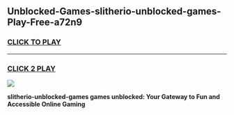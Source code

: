 
## Unblocked-Games-slitherio-unblocked-games-Play-Free-a72n9
<h3>
<a href="https://premium76.site?title=slitherio-unblocked-games&ref=21A">CLICK TO PLAY</a></h3>
<hr>

<h3>
<a href="https://premium76.site?title=slitherio-unblocked-games&ref=21A">CLICK 2 PLAY</a>
  
</h3>

<a href="https://premium76.site?title=slitherio-unblocked-games&ref=21A"><img src="https://clearcache.store/games.png"></a>


**slitherio-unblocked-games games unblocked: Your Gateway to Fun and Accessible Online Gaming**

